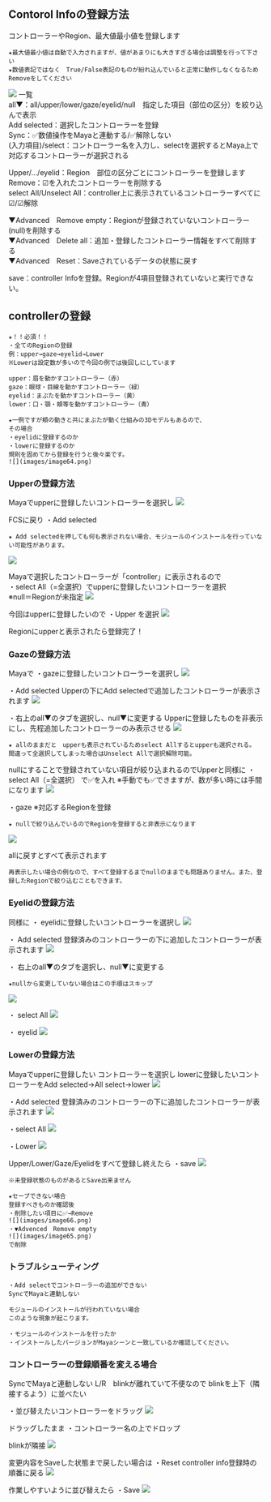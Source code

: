 ## Contorol Infoの登録方法

コントローラーやRegion、最大値最小値を登録します

```{note}
★最大値最小値は自動で入力されますが、値があまりにも大きすぎる場合は調整を行って下さい
★数値表記ではなく　True/False表記のものが紛れ込んでいると正常に動作しなくなるためRemoveをしてください
```

![](images/image37.png)
一覧  
all▼：all/upper/lower/gaze/eyelid/null　指定した項目（部位の区分）を絞り込んで表示  
Add selected：選択したコントローラーを登録  
Sync：✅数値操作をMayaと連動する/✅解除しない  
(入力項目)/select：コントローラー名を入力し、selectを選択するとMaya上で対応するコントローラーが選択される  

Upper/…/eyelid：Region　部位の区分ごとにコントローラーを登録します  
Remove：☑を入れたコントローラーを削除する  
select All/Unselect All：controller上に表示されているコントローラーすべてに☑/☑解除 

▼Advanced　Remove empty：Regionが登録されていないコントローラー(null)を削除する  
▼Advanced　Delete all：追加・登録したコントローラー情報をすべて削除する  
▼Advanced　Reset：Saveされているデータの状態に戻す
  
  save：controller Infoを登録。Regionが4項目登録されていないと実行できない。

## controllerの登録

```{warning}
★！！必須！！ 
・全てのRegionの登録
例：upper→gaze→eyelid→Lower 
※Lowerは設定数が多いので今回の例では後回しにしています

upper：眉を動かすコントローラー（赤）
gaze：眼球・目線を動かすコントローラー（緑）
eyelid：まぶたを動かすコントローラー（黄）
lower：口・顎・頬等を動かすコントローラー（青）

★一例ですが頬の動きと共にまぶたが動く仕組みの3Dモデルもあるので、
その場合
・eyelidに登録するのか 
・lowerに登録するのか 
規則を固めてから登録を行うと後々楽です。  
![](images/image64.png)
```

### Upperの登録方法 

Mayaでupperに登録したいコントローラーを選択し
![](images/image36.png)

FCSに戻り
・Add selected

```{warning}
★ Add selectedを押しても何も表示されない場合、モジュールのインストールを行っていない可能性があります。
```

![](images/image38.png)


Mayaで選択したコントローラーが「controller」に表示されるので  
・select All（=全選択）でupperに登録したいコントローラーを選択  
※null＝Regionが未指定
![](images/image46.png)

今回はupperに登録したいので
・Upper
を選択
![](images/image44.png)

Regionにupperと表示されたら登録完了！


### Gazeの登録方法

Mayaで
・gazeに登録したいコントローラーを選択し
![](images/image47.png)

・Add selected
Upperの下にAdd selectedで追加したコントローラーが表示されます
![](images/image42.png)

・右上のall▼のタブを選択し、null▼に変更する
Upperに登録したものを非表示にし、先程追加したコントローラーのみ表示させる
![](images/image43.png)

```{note}
★ allのままだと　upperも表示されているためselect Allするとupperも選択される。
間違って全選択してしまった場合はUnselect Allで選択解除可能。
```

nullにすることで登録されていない項目が絞り込まれるのでUpperと同様に
・select All（=全選択）
で✅を入れ
※手動でも✅できますが、数が多い時には手間になります
![](images/image51.png)

・gaze
※対応するRegionを登録
```{note}
★ nullで絞り込んでいるのでRegionを登録すると非表示になります
```
![](images/image48.png)


allに戻すとすべて表示されます

```{note}
再表示したい場合の例なので、すべて登録するまでnullのままでも問題ありません。また、登録したRegionで絞り込むこともできます。
```

### Eyelidの登録方法

同様に
・ eyelidに登録したいコントローラーを選択し
![](images/image49.png)

・ Add selected
登録済みのコントローラーの下に追加したコントローラーが表示されます
![](images/image69.png)

・ 右上のall▼のタブを選択し、null▼に変更する
```{note}
★nullから変更していない場合はこの手順はスキップ
```
![](images/image53.png)

・ select All
![](images/image51.png)

・ eyelid
![](images/image52.png)

### Lowerの登録方法

Mayaでupperに登録したい コントローラーを選択し
lowerに登録したいコントローラーをAdd selected→All select→lower
![](images/image60.png)

・Add selected
登録済みのコントローラーの下に追加したコントローラーが表示されます
![](images/image61.png)

・select All
![](images/image58.png)

・Lower
![](images/image54.png)

Upper/Lower/Gaze/Eyelidをすべて登録し終えたら
・save
![](images/image63.png)

```{warning}
※未登録状態のものがあるとSave出来ません
```

```{note}
★セーブできない場合
登録すべきものか確認後
・削除したい項目に✅→Remove
![](images/image66.png)
・▼Advenced　Remove empty
![](images/image65.png)
で削除
```

### トラブルシューティング

```{warning}
・Add selectでコントローラーの追加ができない　
SyncでMayaと連動しない

モジュールのインストールが行われていない場合
このような現象が起こります。

・モジュールのインストールを行ったか
・インストールしたバージョンがMayaシーンと一致しているか確認してください。
```

### コントローラーの登録順番を変える場合
SyncでMayaと連動しない
L/R　blinkが離れていて不便なので
blinkを上下（隣接するよう）に並べたい

・並び替えたいコントローラーをドラッグ
![](images/image55.png)

ドラッグしたまま
・コントローラー名の上でドロップ

blinkが隣接
![](images/image59.png)

変更内容をSaveした状態まで戻したい場合は
・Reset
controller info登録時の順番に戻る
![](images/image76.png)

作業しやすいように並び替えたら
・Save
![](images/image68.png)
